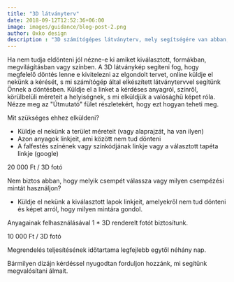 ```yaml
---
title: "3D látványterv"
date: 2018-09-12T12:52:36+06:00
image: images/guidance/blog-post-2.png
author: Oxko design
description : "3D számítógépes látványterv, mely segítségére van abban, hogy előre vizualizálja hogy is fog pontosan kinézni az, amit megálmodott"
---
```


Ha nem tudja eldönteni jól nézne-e ki amiket kiválasztott, formákban, megvilágításban vagy színben. A 3D látványkép segíteni fog, hogy megfelelő döntés lenne e kivitelezni az elgondolt tervet, online küldje el nekünk a kérését, s mi számítógép által elkészített látványtervvel segítünk Önnek a döntésben. 
Küldje el a linket a kérdéses anyagról, színről, körülbelüli méreteit a helyiségnek, s mi elküldjük a valósághű képet róla. Nézze meg az "Útmutató" fület részletekért, hogy ezt hogyan teheti meg. 

Mit szükséges ehhez elküldeni?
- Küldje el nekünk a terület méreteit (vagy alaprajzát, ha van ilyen)
- Azon anyagok linkjeit, ami között nem tud dönteni
- A falfestés színének vagy színkódjának linkje vagy a választott tapéta linkje (google)

20 000 Ft / 3D fotó

Nem biztos abban, hogy melyik csempét válassza vagy milyen csempézési mintát használjon?

- Küldje el nekünk a kiválasztott lapok linkjeit, amelyekről nem tud dönteni és képet arról, hogy milyen mintára gondol.

Anyagainak felhasználásával 1 * 3D renderelt fotót biztosítunk.

10 000 Ft / 3D fotó


Megrendelés teljesítésének időtartama legfejlebb egytől néhány nap.

Bármilyen dizájn kérdéssel nyugodtan forduljon hozzánk, mi segítünk megvalósítani álmait.
